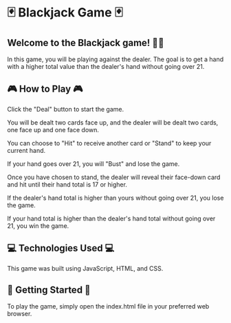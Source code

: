 # 🃏 Blackjack Game 🃏
## Welcome to the Blackjack game! 🎉🎉

In this game, you will be playing against the dealer. 
The goal is to get a hand with a higher total value than the dealer's hand without going over 21.


## 🎮 How to Play 🎮
Click the "Deal" button to start the game.

You will be dealt two cards face up, and the dealer will be dealt two cards, one face up and one face down.

You can choose to "Hit" to receive another card or "Stand" to keep your current hand.

If your hand goes over 21, you will "Bust" and lose the game.

Once you have chosen to stand, the dealer will reveal their face-down card and hit until their hand total is 17 or higher.

If the dealer's hand total is higher than yours without going over 21, you lose the game. 

If your hand total is higher than the dealer's hand total without going over 21, you win the game.

## 💻 Technologies Used 💻
This game was built using JavaScript, HTML, and CSS.

## 🚀 Getting Started 🚀
To play the game, simply open the index.html file in your preferred web browser.

